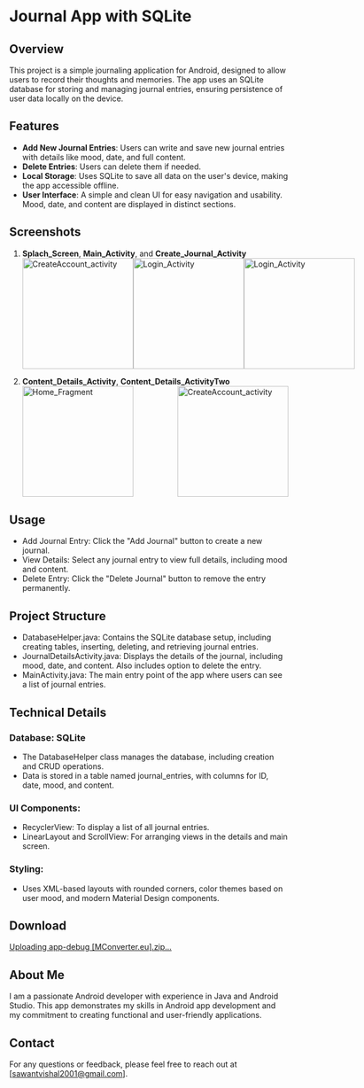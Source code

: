 # Journal App with SQLite

## Overview
This project is a simple journaling application for Android, designed to allow users to record their thoughts and memories. The app uses an SQLite database for storing and managing journal entries, ensuring persistence of user data locally on the device.


## Features
- **Add New Journal Entries**: Users can write and save new journal entries with details like mood, date, and full content.
- **Delete Entries**: Users can delete them if needed.
- **Local Storage**: Uses SQLite to save all data on the user's device, making the app accessible offline.
- **User Interface**: A simple and clean UI for easy navigation and usability. Mood, date, and content are displayed in distinct sections.


## Screenshots
1. **Splach_Screen**, **Main_Activity**, and **Create_Journal_Activity**  
   <div style="display: flex; justify-content: space-between;">
      <img src="https://github.com/user-attachments/assets/cb9a1fc2-fc4a-4584-8cd3-0612f989db31" alt="CreateAccount_activity" width="200">
      <img src="https://github.com/user-attachments/assets/8e0cbf37-7431-42cb-af2d-c939f3547250" alt="Login_Activity" width="200">
      <img src="https://github.com/user-attachments/assets/10ddb08f-377a-4977-9566-e4928beeaeae" alt="Login_Activity" width="200">
  </div>
   
2. **Content_Details_Activity**, **Content_Details_ActivityTwo** 
    <div style="display: flex; justify-content: space-between;">
      <img src="https://github.com/user-attachments/assets/f664fdab-ce5c-4389-a7b3-bf59979a6b46" alt="Home_Fragment" width="200">
      <img src="https://github.com/user-attachments/assets/82b47384-cfae-4d3a-93ee-19026c608b6d" alt="CreateAccount_activity" width="200">
   </div>

   
## Usage
- Add Journal Entry: Click the "Add Journal" button to create a new journal.
- View Details: Select any journal entry to view full details, including mood and content.
- Delete Entry: Click the "Delete Journal" button to remove the entry permanently.


## Project Structure
- DatabaseHelper.java: Contains the SQLite database setup, including creating tables, inserting, deleting, and retrieving journal entries.
- JournalDetailsActivity.java: Displays the details of the journal, including mood, date, and content. Also includes option to delete the entry.
- MainActivity.java: The main entry point of the app where users can see a list of journal entries.


## Technical Details
### Database: SQLite
- The DatabaseHelper class manages the database, including creation and CRUD operations.
- Data is stored in a table named journal_entries, with columns for ID, date, mood, and content.
### UI Components:
- RecyclerView: To display a list of all journal entries.
- LinearLayout and ScrollView: For arranging views in the details and main screen.
### Styling: 
- Uses XML-based layouts with rounded corners, color themes based on user mood, and modern Material Design components.


## Download
[Uploading app-debug [MConverter.eu].zip…]()


## About Me
I am a passionate Android developer with experience in Java and Android Studio. This app demonstrates my skills in Android app development and my commitment to creating functional and user-friendly applications.


## Contact
For any questions or feedback, please feel free to reach out at [sawantvishal2001@gmail.com].  
